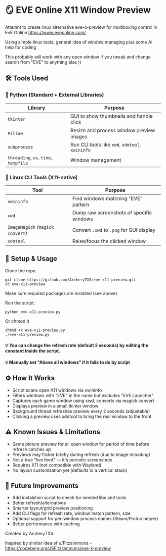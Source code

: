 # 🪞 EVE Online X11 Window Preview

Attemnt to create linux alternative eve-o-preview 
for multiboxing control in EvE Online
https://www.eveonline.com/

Using simple linux tools, general idea of window managing plus some Ai help for coding

This probably will work with any open window if you tweak
and change search from "EVE" to anything else ))


## 🛠️ Tools Used

### 🐍 Python (Standard + External Libraries)
| Library    | Purpose                                           |
|------------|---------------------------------------------------|
| `tkinter`  | GUI to show thumbnails and handle click           |
| `Pillow`   | Resize and process window preview images          |
| `subprocess` | Run CLI tools like `xwd`, `xdotool`, `xwininfo` |
| `threading`, `os`, `time`, `tempfile` | Window management      |

### 🧰 Linux CLI Tools (X11-native)
| Tool                             | Purpose                                  |
| -------------------------------- | ---------------------------------------- |
| `xwininfo`                       | Find windows matching "EVE" pattern      |
| `xwd`                            | Dump raw screenshots of specific windows |
| `ImageMagick` (`magick convert`) | Convert `.xwd` to `.png` for GUI display |
| `xdotool`                        | Raise/focus the clicked window           |


## 🚀 Setup & Usage

Clone the repo:

    git clone https://github.com/ArcheryTXS/eve-x11-preview.git
    cd eve-x11-preview

Make sure required packages are installed (see above)

Run the script:

    python eve-x11-preview.py

 Or chmod it
    
    chmod +x eve-x11-preview.py
    ./eve-x11-preview.py

#### 💡 You can change the refresh rate (default 2 seconds) by editing the constant inside the script.
#### 💡 Manually set "Above all windows" if it fails to do by script

   
## ⚙️ How It Works

- Script scans open X11 windows via xwininfo
- Filters windows with "EVE" in the name but excludes "EVE Launcher"
- Captures each game window using xwd, converts via magick convert
- Displays preview in a small tkinter window
- Background thread refreshes preview every 2 seconds (adjustable)
- Clicking a preview uses xdotool to bring the real window to the front

## ⚠️ Known Issues & Limitations

- Same picture preview for all open window for period of time before refresh catches up
- Previews may flicker briefly during refresh (due to image reloading)
- Not a true "live feed" — it's periodic screenshots
- Requires X11 (not compatible with Wayland)
- No layout customization yet (defaults to a vertical stack)

## 🧭 Future Improvements

- Add instalation script to check for needed libs and tools
- Better refresh/alternatives
- Smarter layout/grid preview positioning
- Add CLI flags for refresh rate, window match pattern, size
- Optional support for per-window process names (Steam/Proton helper)
- Better performance with caching


Created by ArcheryTXS 

Inspired by similar idea of u/Fitzsimmons - https://codeberg.org/JSFitzsimmons/eve-k-preview
